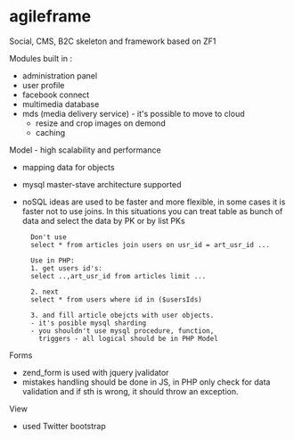 agileframe
==========

Social, CMS, B2C skeleton and framework based on ZF1

Modules built in :
* administration panel
* user profile
* facebook connect
* multimedia database
* mds (media delivery service) - it's possible to move to cloud
  - resize and crop images on demond
  - caching

Model - high scalability and performance
* mapping data for objects
* mysql master-stave architecture supported
* noSQL ideas are used to be faster and more flexible, 
  in some cases it is faster not to use joins. 
  In this situations you can treat table as bunch of data 
  and select the data by PK or by list PKs

        Don't use
        select * from articles join users on usr_id = art_usr_id ...
        
        Use in PHP:
        1. get users id's:
        select ..,art_usr_id from articles limit ...
        
        2. next
        select * from users where id in ($usersIds)
        
        3. and fill article obejcts with user objects.
        - it's posible mysql sharding
        - you shouldn't use mysql procedure, function, 
          triggers - all logical should be in PHP Model

Forms
* zend_form is used with jquery jvalidator
* mistakes handling should be done in JS, in PHP only check for data 
  validation and if sth is wrong, it should throw an exception.

View
* used Twitter bootstrap

